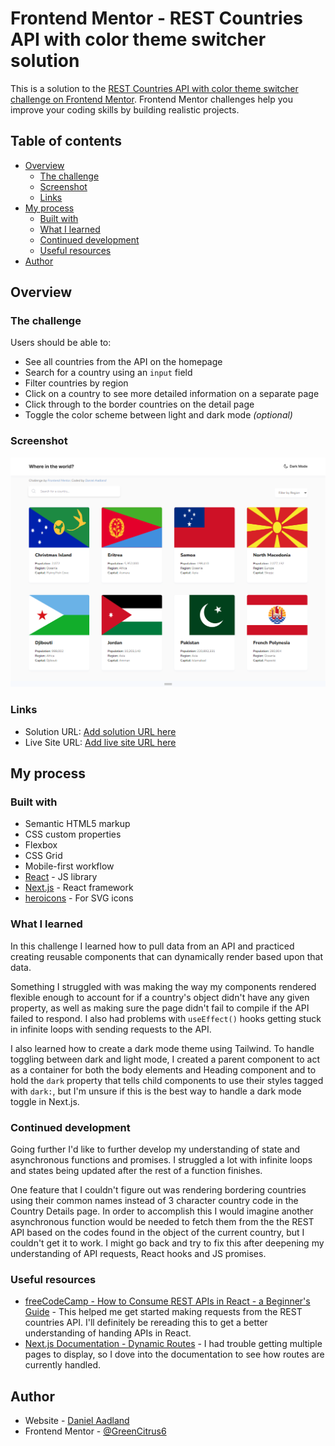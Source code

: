 # Frontend Mentor - REST Countries API with color theme switcher solution

This is a solution to the [REST Countries API with color theme switcher challenge on Frontend Mentor](https://www.frontendmentor.io/challenges/rest-countries-api-with-color-theme-switcher-5cacc469fec04111f7b848ca). Frontend Mentor challenges help you improve your coding skills by building realistic projects. 

## Table of contents

- [Overview](#overview)
  - [The challenge](#the-challenge)
  - [Screenshot](#screenshot)
  - [Links](#links)
- [My process](#my-process)
  - [Built with](#built-with)
  - [What I learned](#what-i-learned)
  - [Continued development](#continued-development)
  - [Useful resources](#useful-resources)
- [Author](#author)


## Overview

### The challenge

Users should be able to:

- See all countries from the API on the homepage
- Search for a country using an `input` field
- Filter countries by region
- Click on a country to see more detailed information on a separate page
- Click through to the border countries on the detail page
- Toggle the color scheme between light and dark mode *(optional)*

### Screenshot

![Screenshot of solution in desktop view](screenshot.png)

### Links

- Solution URL: [Add solution URL here](https://your-solution-url.com)
- Live Site URL: [Add live site URL here](https://your-live-site-url.com)

## My process

### Built with

- Semantic HTML5 markup
- CSS custom properties
- Flexbox
- CSS Grid
- Mobile-first workflow
- [React](https://reactjs.org/) - JS library
- [Next.js](https://nextjs.org/) - React framework
- [heroicons](https://heroicons.com/) - For SVG icons

### What I learned

In this challenge I learned how to pull data from an API and practiced creating reusable components that can dynamically render based upon that data.

Something I struggled with was making the way my components rendered flexible enough to account for if a country's object didn't have any given property, as well as making sure the page didn't fail to compile if the API failed to respond. I also had problems with `useEffect()` hooks getting stuck in infinite loops with sending requests to the API. 

I also learned how to create a dark mode theme using Tailwind. To handle toggling between dark and light mode, I created a parent component to act as a container for both the body elements and Heading component and to hold the `dark` property that tells child components to use their styles tagged with `dark:`, but I'm unsure if this is the best way to handle a dark mode toggle in Next.js.

### Continued development

Going further I'd like to further develop my understanding of state and asynchronous functions and promises. I struggled a lot with infinite loops and states being updated after the rest of a function finishes. 

One feature that I couldn't figure out was rendering bordering countries using their common names instead of 3 character country code in the Country Details page. In order to accomplish this I would imagine another asynchronous function would be needed to fetch them from the the REST API based on the codes found in the object of the current country, but I couldn't get it to work. I might go back and try to fix this after deepening my understanding of API requests, React hooks and JS promises.

### Useful resources

- [freeCodeCamp - How to Consume REST APIs in React - a Beginner's Guide](https://www.freecodecamp.org/news/how-to-consume-rest-apis-in-react/) - This helped me get started making requests from the REST countries API. I'll definitely be rereading this to get a better understanding of handing APIs in React.
- [Next.js Documentation - Dynamic Routes](https://nextjs.org/docs/pages/building-your-application/routing/dynamic-routes) - I had trouble getting multiple pages to display, so I dove into the documentation to see how routes are currently handled.

## Author

- Website - [Daniel Aadland](https://github.com/GreenCitrus6)
- Frontend Mentor - [@GreenCitrus6](https://www.frontendmentor.io/profile/GreenCitrus6)

